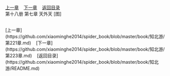 
[上一章](https://github.com/xiaominghe2014/spider_book/blob/master/book/知北游/第221章.md)&nbsp;&nbsp;&nbsp;&nbsp;[下一章](https://github.com/xiaominghe2014/spider_book/blob/master/book/知北游/第223章.md)&nbsp;&nbsp;&nbsp;&nbsp;[返回目录](https://github.com/xiaominghe2014/spider_book/blob/master/book/知北游/README.md)
<br /> 第十八册 第七章 天外天 [图]<br />
    
  <br />
[上一章](https://github.com/xiaominghe2014/spider_book/blob/master/book/知北游/第221章.md)&nbsp;&nbsp;&nbsp;&nbsp;[下一章](https://github.com/xiaominghe2014/spider_book/blob/master/book/知北游/第223章.md)&nbsp;&nbsp;&nbsp;&nbsp;[返回目录](https://github.com/xiaominghe2014/spider_book/blob/master/book/知北游/README.md)

